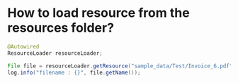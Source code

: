 # How to load resource from the resources folder?

```java
@Autowired
ResourceLoader resourceLoader;
```


```java
File file = resourceLoader.getResource("sample_data/Test/Invoice_6.pdf").getFile();
log.info("filename : {}", file.getName());
```

